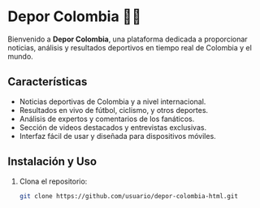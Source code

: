 # Depor Colombia 🏀🏅

Bienvenido a **Depor Colombia**, una plataforma dedicada a proporcionar noticias, análisis y resultados deportivos en tiempo real de Colombia y el mundo.

## Características

- Noticias deportivas de Colombia y a nivel internacional.
- Resultados en vivo de fútbol, ciclismo, y otros deportes.
- Análisis de expertos y comentarios de los fanáticos.
- Sección de videos destacados y entrevistas exclusivas.
- Interfaz fácil de usar y diseñada para dispositivos móviles.


## Instalación y Uso

1. Clona el repositorio:

   ```bash
   git clone https://github.com/usuario/depor-colombia-html.git

